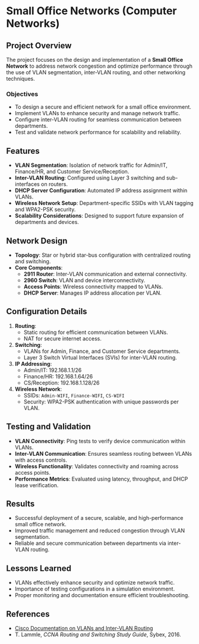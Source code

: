 # Small Office Networks (Computer Networks)

## Project Overview

The project focuses on the design and implementation of a **Small Office Network** to address network congestion and optimize performance through the use of VLAN segmentation, inter-VLAN routing, and other networking techniques.

### Objectives
- To design a secure and efficient network for a small office environment.
- Implement VLANs to enhance security and manage network traffic.
- Configure inter-VLAN routing for seamless communication between departments.
- Test and validate network performance for scalability and reliability.

## Features
- **VLAN Segmentation**: Isolation of network traffic for Admin/IT, Finance/HR, and Customer Service/Reception.
- **Inter-VLAN Routing**: Configured using Layer 3 switching and sub-interfaces on routers.
- **DHCP Server Configuration**: Automated IP address assignment within VLANs.
- **Wireless Network Setup**: Department-specific SSIDs with VLAN tagging and WPA2-PSK security.
- **Scalability Considerations**: Designed to support future expansion of departments and devices.

## Network Design

- **Topology**: Star or hybrid star-bus configuration with centralized routing and switching.
- **Core Components**:
  - **2911 Router**: Inter-VLAN communication and external connectivity.
  - **2960 Switch**: VLAN and device interconnectivity.
  - **Access Points**: Wireless connectivity mapped to VLANs.
  - **DHCP Server**: Manages IP address allocation per VLAN.

## Configuration Details
1. **Routing**:
   - Static routing for efficient communication between VLANs.
   - NAT for secure internet access.
2. **Switching**:
   - VLANs for Admin, Finance, and Customer Service departments.
   - Layer 3 Switch Virtual Interfaces (SVIs) for inter-VLAN routing.
3. **IP Addressing**:
   - Admin/IT: 192.168.1.1/26
   - Finance/HR: 192.168.1.64/26
   - CS/Reception: 192.168.1.128/26
4. **Wireless Network**:
   - SSIDs: `Admin-WIFI`, `Finance-WIFI`, `CS-WIFI`
   - Security: WPA2-PSK authentication with unique passwords per VLAN.

## Testing and Validation
- **VLAN Connectivity**: Ping tests to verify device communication within VLANs.
- **Inter-VLAN Communication**: Ensures seamless routing between VLANs with access controls.
- **Wireless Functionality**: Validates connectivity and roaming across access points.
- **Performance Metrics**: Evaluated using latency, throughput, and DHCP lease verification.

## Results
- Successful deployment of a secure, scalable, and high-performance small office network.
- Improved traffic management and reduced congestion through VLAN segmentation.
- Reliable and secure communication between departments via inter-VLAN routing.

## Lessons Learned
- VLANs effectively enhance security and optimize network traffic.
- Importance of testing configurations in a simulation environment.
- Proper monitoring and documentation ensure efficient troubleshooting.
  
## References
- [Cisco Documentation on VLANs and Inter-VLAN Routing](https://www.cisco.com/c/en/us/support/docs/lan-switching/inter-vlan-routing/41860-howto-L3-intervlanrouting.html)
- T. Lammle, *CCNA Routing and Switching Study Guide*, Sybex, 2016.
